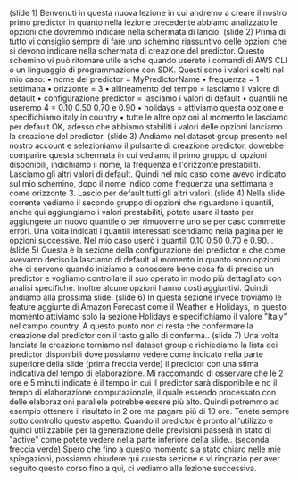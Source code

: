 (slide 1)
Benvenuti in questa nuova lezione in cui andremo a creare il nostro primo predictor in quanto nella lezione precedente abbiamo analizzato le opzioni che dovremmo indicare nella schermata di lancio.
(slide 2)
Prima di tutto vi consiglio sempre di fare uno schemino riassuntivo delle opzioni che si devono indicare nella schermata di creazione del predictor. Questo schemino vi può ritornare utile anche quando userete i comandi di AWS CLI o un linguaggio di programmazione con SDK. Questi sono i valori scelti nel mio caso:
    • nome del predictor = MyPredictorName
    • frequenza = 1 settimana
    • orizzonte = 3
    • allineamento del tempo = lasciamo il valore di default
    • configurazione predictor = lasciamo i valori di default 
    • quantili ne useremo 4 = 0.10 0.50 0.70 e 0.90
    • holidays = attiviamo questa opzione e specifichiamo italy in country
    • tutte le altre opzioni al momento le lasciamo per default
OK, adesso che abbiamo stabiliti i valori delle opzioni lanciamo la creazione del predictor. 
(slide 3)
Andiamo nel dataset group presente nel nostro account e selezioniamo il pulsante di creazione predictor, dovrebbe comparire questa schermata in cui vediamo il primo gruppo di opzioni disponibili, indichiamo il nome, la frequenza e l'orizzonte prestabiliti. Lasciamo gli altri valori di default.
Quindi nel mio caso come avevo indicato sul mio schemino, dopo il nome indico come frequenza una settimana e come orizzonte 3. Lascio per default tutti gli altri valori.
(slide 4)
Nella slide corrente vediamo il secondo gruppo di opzioni che riguardano i quantili, anche qui aggiungiamo i valori prestabiliti, potete usare il tasto per aggiungere un nuovo quantile o per rimuoverne uno se per caso commette errori. Una volta indicati i quantili interessati scendiamo nella pagina per le opzioni successive.
Nel mio caso userò i quantili 0.10 0.50 0.70 e 0.90...
(slide 5)
Questa è la sezione della configurazione del predictor e che come avevamo deciso la lasciamo di default al momento in quanto sono opzioni che ci servono quando iniziamo a conoscere bene cosa fa di preciso un predictor e vogliamo controllare il suo operato in modo più dettagliato con analisi specifiche.
Inoltre alcune opzioni hanno costi aggiuntivi. Quindi andiamo alla prossima slide.
(slide 6)
In questa sezione invece troviamo le feature aggiunte di Amazon Forecast come il Weather e Holidays, in questo momento attiviamo solo la sezione Holidays e specifichiamo il valore "Italy" nel campo country. A questo punto non ci resta che confermare la creazione del predictor con il tasto giallo di conferma..
(slide 7)
Una volta lanciata la creazione torniamo nel dataset group e richiediamo la lista dei predictor disponibili dove possiamo vedere come indicato nella parte superiore della slide (prima freccia verde) il predictor con una stima indicativa del tempo di elaborazione. 
Mi raccomando di osservare che le 2 ore e 5 minuti indicate è il tempo in cui il predictor sarà disponibile e no il tempo di elaborazione computazionale, il quale essendo processato con delle elaborazioni parallele potrebbe essere più alto. Quindi potremmo ad esempio ottenere il risultato in 2 ore ma pagare più di 10 ore. Tenete sempre sotto controllo questo aspetto.
Quando il predictor è pronto all'utilizzo e quindi utilizzabile per la generazione delle previsioni passerà in stato di "active" come potete vedere nella parte inferiore della slide.. (seconda freccia verde)
Spero che fino a questo momento sia stato chiaro nelle mie spiegazioni, possiamo chiudere qui questa sezione e vi ringrazio per aver seguito questo corso fino a qui, ci vediamo alla lezione successiva.
